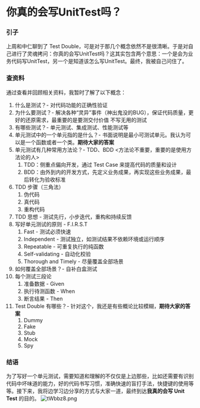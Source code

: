 # 你真的会写UnitTest吗？


### 引子
上周和中仁聊到了 Test Double，可是对于那几个概念依然不是很清晰。于是对自己进行了灵魂拷问：你真的会写UnitTest吗？这其实包含两个意思：一个是会为业务代码写UnitTest，另一个是知道该怎么写UnitTest。最终，我被自己问住了。

### 查资料
通过查看并回顾相关资料，我暂时了解了以下概念：
1. 什么是测试？- 对代码功能的正确性验证
2. 为什么要测试？- 解决各种“灵异”事件（神出鬼没的BUG），保证代码质量，更好的还原需求，最重要的是要测交付价值 不写无用的测试
3. 有哪些测试？- 单元测试、集成测试、性能测试等
4. 单元测试中的一个单元指的是什么？- 书面说明是最小可测试单元。我认为可以是一个函数或者一个类。**期待大家的答案**
5. 单元测试有几种常用方法论？- TDD、BDD <方法论不重要，重要的是使用方法论的人>
   1. TDD：侧重点偏向开发，通过 Test Case 来提高代码的质量和设计
   2. BDD：由外到内的开发方式，先定义业务成果，再实现这些业务成果，最后转化为验收标准
6. TDD 步骤（三角法）
   1. 伪代码
   2. 真代码
   3. 重构代码
7. TDD 思想 - 测试先行，小步迭代，重构和持续反馈
8. 写好单元测试的原则 - F.I.R.S.T
   1. Fast - 测试必须快速
   2. Independent - 测试独立，如测试结果不依赖环境或运行顺序
   3. Repeatable - 可重复执行的纯函数
   4. Self-validating - 自动化校验
   5. Thorough and Timely - 尽量覆盖全部场景
9. 如何覆盖全部场景？- 自补白盒测试
10. 每个测试三段论
    1.  准备数据 - Given
    2.  执行待测函数 - When
    3.  断言结果 - Then
11. Test Double 有哪些？- 针对这个，我还是有些概论比较模糊，**期待大家的答案**
    1.  Dummy
    2.  Fake
    3.  Stub
    4.  Mock
    5.  Spy

### 结语
为了写好一个单元测试，需要知道和理解的不仅仅是上边那些，比如还需要有识别代码中坏味道的能力，好的代码书写习惯，准确快速的盲打手法，快捷键的使用等等。接下来，我将边学习边分享的方式与大家一道，最终到达**我真的会写 Unit Test** 的目的。
![tWbbz8.png](https://s1.ax1x.com/2020/06/08/tWbbz8.png)
